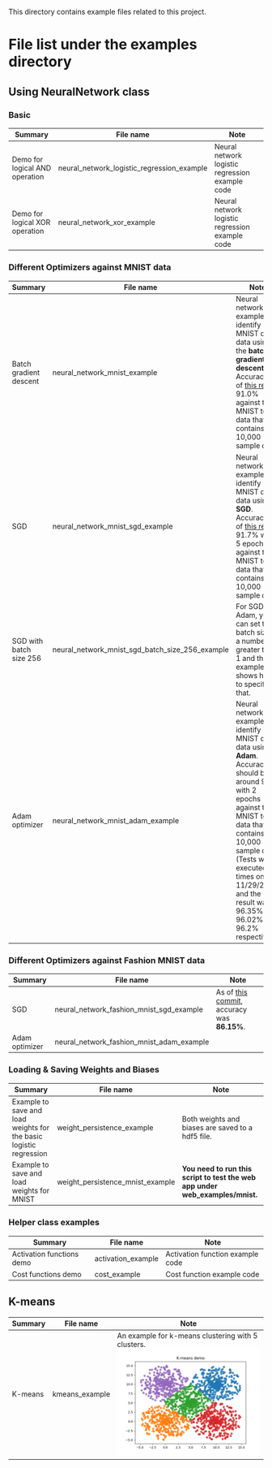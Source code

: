 This directory contains example files related to this project.

# File list under the examples directory

## Using NeuralNetwork class
### Basic

| Summary| File name | Note | 
|---|---|---|
| Demo for logical AND operation| neural_network_logistic_regression_example | Neural network logistic regression example code |
| Demo for logical XOR operation| neural_network_xor_example | Neural network logistic regression example code |


### Different Optimizers against MNIST data

| Summary| File name | Note | 
|---|---|---|
| Batch gradient descent| neural_network_mnist_example | Neural network example to identify MNIST digit data using the **batch gradient descent**. Accuracy as of [this rev]( https://github.com/hideyukiinada/ml/commit/5b9e4dca610791d5d9f21dd1890e1a27c3002c2a) is 91.0% against the MNIST test data that contains 10,000 sample data. |
| SGD|neural_network_mnist_sgd_example | Neural network example to identify MNIST digit data using **SGD**. Accuracy as of [this rev]( https://github.com/hideyukiinada/ml/commit/1cfd9bb688b364309c8dda9cabdc41e72c512b7a) is 91.7% with 5 epochs against the MNIST test data that contains 10,000 sample data. |
|SGD with batch size 256|neural_network_mnist_sgd_batch_size_256_example | For SGD & Adam, you can set the batch size to a number greater than 1 and this example shows how to specify that.  |
| Adam optimizer| neural_network_mnist_adam_example | Neural network example to identify MNIST digit data using **Adam**. Accuracy should be around 96% with 2 epochs against the MNIST test data that contains 10,000 sample data. (Tests were executed 3 times on 11/29/2018 and the result was 96.35%, 96.02% and 96.2% respectively) |

### Different Optimizers against Fashion MNIST data

| Summary| File name | Note | 
|---|---|---|
| SGD| neural_network_fashion_mnist_sgd_example | As of [this commit](https://github.com/hideyukiinada/ml/commit/33056cceba92b9b782a1c762c42ab3afa104d5ca), accuracy was __86.15%__. |
| Adam optimizer| neural_network_fashion_mnist_adam_example | |

### Loading & Saving Weights and Biases
| Summary| File name | Note | 
|---|---|---|
|Example to save and load weights for the basic logistic regression | weight_persistence_example | Both weights and biases are saved to a hdf5 file. |
|Example to save and load weights for MNIST | weight_persistence_mnist_example | __You need to run this script to test the web app under web_examples/mnist.__ |

### Helper class examples

| Summary| File name | Note | 
|---|---|---|
|Activation functions demo| activation_example | Activation function example code |
|Cost functions demo| cost_example | Cost function example code |

## K-means

| Summary| File name | Note | 
|---|---|---|
|K-means| kmeans_example | An example for k-means clustering with 5 clusters. ![sample](../assets/images/k-means-demo.png)|


